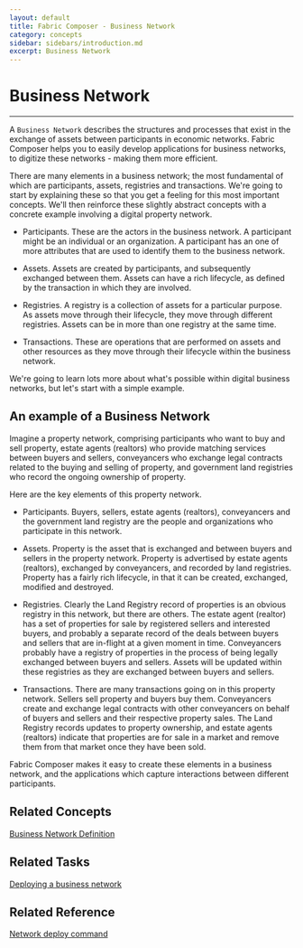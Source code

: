 ```yaml
---
layout: default
title: Fabric Composer - Business Network
category: concepts
sidebar: sidebars/introduction.md
excerpt: Business Network
---
```


# Business Network

---

A `Business Network` describes the structures and processes that exist in the exchange of assets between participants in economic networks. Fabric Composer helps you to easily develop applications for business networks, to digitize these networks - making them more efficient.

There are many elements in a business network; the most fundamental of which are participants, assets, registries and transactions.  We're going to start by explaining these so that you get a feeling for this most important concepts.  We'll then reinforce these slightly abstract concepts with a concrete example involving a digital property network.

* Participants.  These are the actors in the business network.  A participant might be an individual or an organization.  A participant has an one of more attributes that are used to identify them to the business network.

* Assets. Assets are created by participants, and subsequently exchanged between them.  Assets can have a rich lifecycle, as defined by the transaction in which they are involved.

* Registries. A registry is a collection of assets for a particular purpose.  As assets move through their lifecycle, they move through different registries. Assets can be in more than one registry at the same time.

* Transactions. These are operations that are performed on assets and other resources as they move through their lifecycle within the business network.

We're going to learn lots more about what's possible within digital business networks, but let's start with a simple example.

## An example of a Business Network

Imagine a property network, comprising participants who want to buy and sell property, estate agents (realtors) who provide matching services between buyers and sellers, conveyancers who exchange legal contracts related to the buying and selling of property, and government land registries who record the ongoing ownership of property.  

Here are the key elements of this property network.

* Participants. Buyers, sellers, estate agents (realtors), conveyancers and the government land registry are the people and organizations who participate in this network.

* Assets. Property is the asset that is exchanged and between buyers and sellers in the property network. Property is advertised by estate agents (realtors), exchanged by conveyancers, and recorded by land registries. Property has a fairly rich lifecycle, in that it can be created, exchanged, modified and destroyed.

* Registries.  Clearly the Land Registry record of properties is an obvious registry in this network, but there are others.  The estate agent (realtor) has a set of properties for sale by registered sellers and interested buyers, and probably a separate record of the deals between buyers and sellers that are in-flight at a given moment in time.  Conveyancers probably have a registry of properties in the process of being legally exchanged between buyers and sellers.  Assets will be updated within these registries as they are exchanged between buyers and sellers.

* Transactions. There are many transactions going on in this property network. Sellers sell property and buyers buy them.  Conveyancers create and exchange legal contracts with other conveyancers on behalf of buyers and sellers and their respective property sales.  The Land Registry records updates to property ownership, and estate agents (realtors) indicate that properties are for sale in a market and remove them from that market once they have been sold.

Fabric Composer makes it easy to create these elements in a business network, and the applications which capture interactions between different participants.  

## Related Concepts

[Business Network Definition]({{site.baseurl}}/concepts/businessnetworkdefinition.html)

## Related Tasks

[Deploying a business network](../tasks/deploybusinessnetwork.md)

## Related Reference

[Network deploy command](../reference/composer.network.deploy.md)
